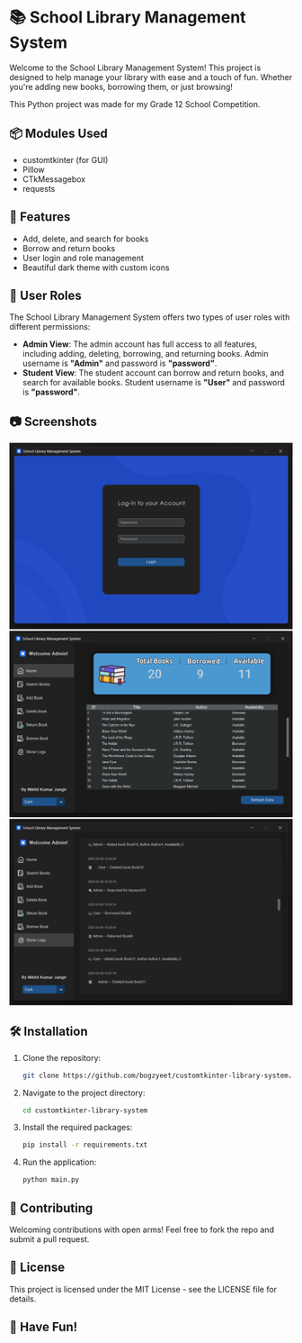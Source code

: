 # 📚 School Library Management System
Welcome to the School Library Management System! This project is designed to help manage your library with ease and a touch of fun. Whether you're adding new books, borrowing them, or just browsing!

This Python project was made for my Grade 12 School Competition.

## 📦 Modules Used
- customtkinter (for GUI)
- Pillow
- CTkMessagebox
- requests

## 🚀 Features
- Add, delete, and search for books
- Borrow and return books
- User login and role management
- Beautiful dark theme with custom icons

## 👥 User Roles

The School Library Management System offers two types of user roles with different permissions:

- **Admin View**: The admin account has full access to all features, including adding, deleting, borrowing, and returning books. Admin username is **"Admin"** and password is **"password"**.
- **Student View**: The student account can borrow and return books, and search for available books. Student username is **"User"** and password is **"password"**.

## 📷 Screenshots

![Login Screen](login_screen.png)
![Main Screen](main_screen1.png)
![Main Screen](main_screen2.png)

## 🛠️ Installation
1. Clone the repository:
   ```bash
   git clone https://github.com/bogzyeet/customtkinter-library-system.git
   ```
2. Navigate to the project directory:
   ```bash
   cd customtkinter-library-system
   ```
3. Install the required packages:
   ```bash
   pip install -r requirements.txt
   ```
4. Run the application:
   ```bash
   python main.py
   ```

## 🤝 Contributing
Welcoming contributions with open arms! Feel free to fork the repo and submit a pull request.

## 📄 License
This project is licensed under the MIT License - see the LICENSE file for details.

## 🎉 Have Fun!
